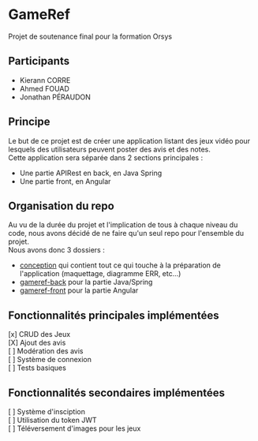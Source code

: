 # GameRef
Projet de soutenance final pour la formation Orsys

## Participants
- Kierann CORRE
- Ahmed FOUAD
- Jonathan PÉRAUDON

## Principe
Le but de ce projet est de créer une application listant des jeux vidéo pour lesquels des utilisateurs peuvent poster des avis et des notes.  
Cette application sera séparée dans 2 sections principales :
- Une partie APIRest en back, en Java Spring
- Une partie front, en Angular 


## Organisation du repo
Au vu de la durée du projet et l'implication de tous à chaque niveau du code, nous avons décidé de ne faire qu'un seul repo pour l'ensemble du projet.  
Nous avons donc 3 dossiers :
- [conception](./conception) qui contient tout ce qui touche à la préparation de l'application (maquettage, diagramme ERR, etc...) 
- [gameref-back](./gamere-back) pour la partie Java/Spring
- [gameref-front](./gamere-front) pour la partie Angular

## Fonctionnalités principales implémentées
[x] CRUD des Jeux  
[X] Ajout des avis  
[ ] Modération des avis  
[ ] Système de connexion  
[ ] Tests basiques

## Fonctionnalités secondaires implémentées
[ ] Système d'insciption  
[ ] Utilisation du token JWT  
[ ] Téléversement d'images pour les jeux  
